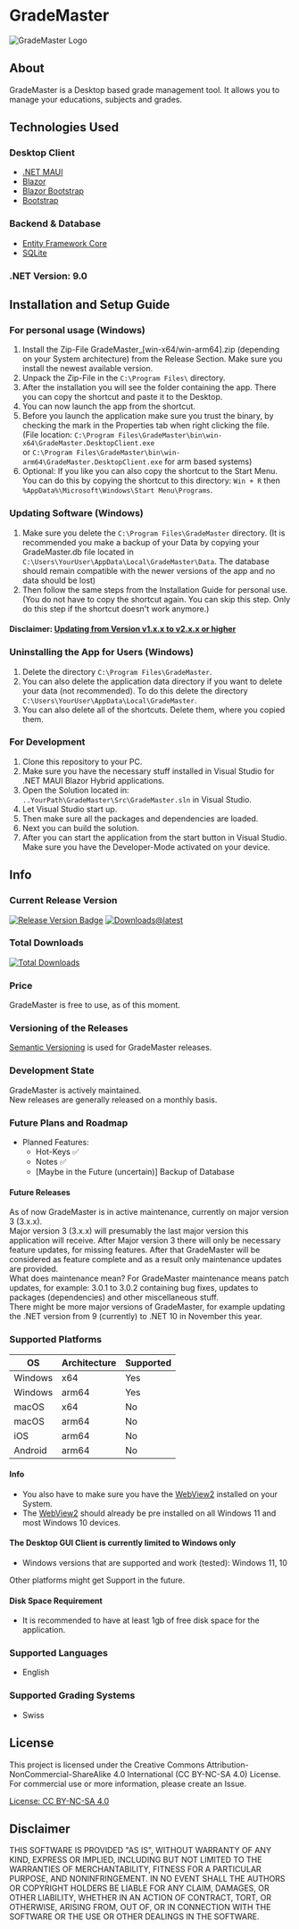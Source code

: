 # GradeMaster

![GradeMaster Logo](Images/logo.png)

## About

GradeMaster is a Desktop based grade management tool. It allows you to manage your educations, subjects and grades.

## Technologies Used

### Desktop Client

- [.NET MAUI](https://dotnet.microsoft.com/en-us/apps/maui)
- [Blazor](https://dotnet.microsoft.com/en-us/apps/aspnet/web-apps/blazor)
- [Blazor Bootstrap](https://demos.blazorbootstrap.com/)
- [Bootstrap](https://getbootstrap.com/) <br>

### Backend & Database

- [Entity Framework Core](https://learn.microsoft.com/de-de/ef/core/)
- [SQLite](https://sqlite.org/) <br>

### .NET Version: 9.0

## Installation and Setup Guide

### For personal usage (Windows)

1. Install the Zip-File GradeMaster_[win-x64/win-arm64].zip (depending on your System architecture) from the Release Section. Make sure you install the newest available version.
2. Unpack the Zip-File in the `C:\Program Files\` directory.
3. After the installation you will see the folder containing the app. There you can copy the shortcut and paste it to the Desktop.
4. You can now launch the app from the shortcut.
5. Before you launch the application make sure you trust the binary, by checking the mark in the Properties tab when right clicking the file. <br/>
(File location: `C:\Program Files\GradeMaster\bin\win-x64\GradeMaster.DesktopClient.exe` <br/>
or `C:\Program Files\GradeMaster\bin\win-arm64\GradeMaster.DesktopClient.exe` for arm based systems)
6. Optional: If you like you can also copy the shortcut to the Start Menu. You can do this by copying the shortcut to this directory: `Win + R` then `%AppData%\Microsoft\Windows\Start Menu\Programs`.

### Updating Software (Windows)

1. Make sure you delete the `C:\Program Files\GradeMaster` directory. (It is recommended you make a backup of your Data by copying your GradeMaster.db file located in `C:\Users\YourUser\AppData\Local\GradeMaster\Data`. The database should remain compatible with the newer versions of the app and no data should be lost)
2. Then follow the same steps from the Installation Guide for personal use. (You do not have to copy the shortcut again. You can skip this step. Only do this step if the shortcut doesn't work anymore.)

#### Disclaimer: [Updating from Version v1.x.x to v2.x.x or higher](Docs/Update_from_version_v1.x.x_to_v2.x.x.md)

### Uninstalling the App for Users (Windows)

1. Delete the directory `C:\Program Files\GradeMaster`.
2. You can also delete the application data directory if you want to delete your data (not recommended). To do this delete the directory `C:\Users\YourUser\AppData\Local\GradeMaster`.
3. You can also delete all of the shortcuts. Delete them, where you copied them.

### For Development

1. Clone this repository to your PC.
2. Make sure you have the necessary stuff installed in Visual Studio for .NET MAUI Blazor Hybrid applications.
3. Open the Solution located in: `..YourPath\GradeMaster\Src\GradeMaster.sln` in Visual Studio.
4. Let Visual Studio start up.
5. Then make sure all the packages and dependencies are loaded.
6. Next you can build the solution.
7. After you can start the application from the start button in Visual Studio. Make sure you have the Developer-Mode activated on your device.

## Info

### Current Release Version

[![Release Version Badge](https://img.shields.io/github/v/release/tgrant06/GradeMaster)](https://github.com/tgrant06/GradeMaster/releases)
[![Downloads@latest](https://img.shields.io/github/downloads/tgrant06/GradeMaster/latest/total)](https://github.com/tgrant06/GradeMaster/releases/latest)

### Total Downloads

[![Total Downloads](https://img.shields.io/github/downloads/tgrant06/GradeMaster/total)](https://github.com/tgrant06/GradeMaster/releases)

### Price

GradeMaster is free to use, as of this moment.

### Versioning of the Releases

[Semantic Versioning](https://semver.org/) is used for GradeMaster releases.

### Development State

GradeMaster is actively maintained. <br>
New releases are generally released on a monthly basis. <br>

### Future Plans and Roadmap

- Planned Features:
  - Hot-Keys ✅
  - Notes ✅
  - [Maybe in the Future (uncertain)] Backup of Database

#### Future Releases

As of now GradeMaster is in active maintenance, currently on major version 3 (3.x.x). <br>
Major version 3 (3.x.x) will presumably the last major version this application will receive. After Major version 3 there will only be necessary feature updates, for missing features. After that GradeMaster will be considered as feature complete and as a result only maintenance updates are provided. <br>
What does maintenance mean? For GradeMaster maintenance means patch updates, for example: 3.0.1 to 3.0.2 containing bug fixes, updates to packages (dependencies) and other miscellaneous stuff. <br>
There might be more major versions of GradeMaster, for example updating the .NET version from 9 (currently) to .NET 10 in November this year.

### Supported Platforms

| OS      | Architecture | Supported |
|---------|--------------|-----------|
| Windows | x64          | Yes       |
| Windows | arm64        | Yes       |
| macOS   | x64          | No        |
| macOS   | arm64        | No        |
| iOS     | arm64        | No        |
| Android | arm64        | No        |

#### Info

- You also have to make sure you have the [WebView2](https://developer.microsoft.com/en-us/microsoft-edge/webview2) installed on your System.
- The [WebView2](https://developer.microsoft.com/en-us/microsoft-edge/webview2) should already be pre installed on all Windows 11 and most Windows 10 devices.

#### The Desktop GUI Client is currently limited to Windows only

- Windows versions that are supported and work (tested): Windows 11, 10

Other platforms might get Support in the future.

#### Disk Space Requirement

- It is recommended to have at least 1gb of free disk space for the application.

### Supported Languages

- English

### Supported Grading Systems

- Swiss

<!--### Console Client

The Console Client is only for testing purposes.-->

## License

This project is licensed under the Creative Commons Attribution-NonCommercial-ShareAlike 4.0 International (CC BY-NC-SA 4.0) License. For commercial use or more information, please create an Issue.

[License: CC BY-NC-SA 4.0](https://creativecommons.org/licenses/by-nc-sa/4.0/)

## Disclaimer

THIS SOFTWARE IS PROVIDED "AS IS", WITHOUT WARRANTY OF ANY KIND, EXPRESS OR IMPLIED, INCLUDING BUT NOT LIMITED TO THE WARRANTIES OF MERCHANTABILITY, FITNESS FOR A PARTICULAR PURPOSE, AND NONINFRINGEMENT. IN NO EVENT SHALL THE AUTHORS OR COPYRIGHT HOLDERS BE LIABLE FOR ANY CLAIM, DAMAGES, OR OTHER LIABILITY, WHETHER IN AN ACTION OF CONTRACT, TORT, OR OTHERWISE, ARISING FROM, OUT OF, OR IN CONNECTION WITH THE SOFTWARE OR THE USE OR OTHER DEALINGS IN THE SOFTWARE.

<!--Maybe add more disclaimers (TBD)-->
